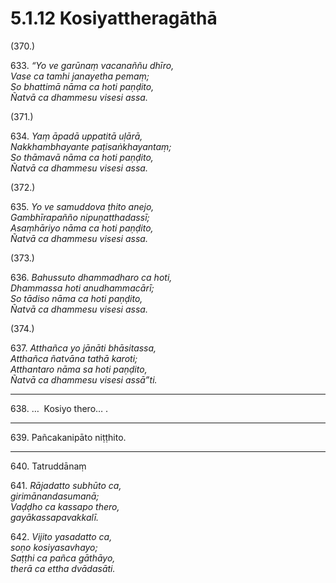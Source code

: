 

# 5.1.12 Kosiyattheragāthā




(370.)

633\. _“Yo ve garūnaṃ vacanaññu dhīro,_  
_Vase ca tamhi janayetha pemaṃ;_  
_So bhattimā nāma ca hoti paṇḍito,_  
_Ñatvā ca dhammesu visesi assa._  


(371.)

634\. _Yaṃ āpadā uppatitā uḷārā,_  
_Nakkhambhayante paṭisaṅkhayantaṃ;_  
_So thāmavā nāma ca hoti paṇḍito,_  
_Ñatvā ca dhammesu visesi assa._  


(372.)

635\. _Yo ve samuddova ṭhito anejo,_  
_Gambhīrapañño nipuṇatthadassī;_  
_Asaṃhāriyo nāma ca hoti paṇḍito,_  
_Ñatvā ca dhammesu visesi assa._  


(373.)

636\. _Bahussuto dhammadharo ca hoti,_  
_Dhammassa hoti anudhammacārī;_  
_So tādiso nāma ca hoti paṇḍito,_  
_Ñatvā ca dhammesu visesi assa._  


(374.)

637\. _Atthañca yo jānāti bhāsitassa,_  
_Atthañca ñatvāna tathā karoti;_  
_Atthantaro nāma sa hoti paṇḍito,_  
_Ñatvā ca dhammesu visesi assā”ti._  


---

638\. …  Kosiyo thero… .



---

639\. Pañcakanipāto niṭṭhito.



---

640\. Tatruddānaṃ



641\. _Rājadatto subhūto ca,_  
_girimānandasumanā;_  
_Vaḍḍho ca kassapo thero,_  
_gayākassapavakkalī._  


642\. _Vijito yasadatto ca,_  
_soṇo kosiyasavhayo;_  
_Saṭṭhi ca pañca gāthāyo,_  
_therā ca ettha dvādasāti._  




